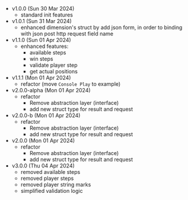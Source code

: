 - v1.0.0 (Sun 30 Mar 2024)
  - standard init features
- v1.0.1 (Sun 31 Mar 2024)
  - enhanced dimension's struct by add json form, in order to binding with json post http request field name
- v1.1.0 (Sun 01 Apr 2024)
  - enhanced features:
    - available steps
    - win steps
    - validate player step
    - get actual positions
- v1.1.1 (Mon 01 Apr 2024)
  - refactor (move `Console Play` to example)
- v2.0.0-alpha (Mon 01 Apr 2024)
  - refactor
    - Remove abstraction layer (interface)
    - add new struct type for result and request
- v2.0.0-b (Mon 01 Apr 2024)
  - refactor
    - Remove abstraction layer (interface)
    - add new struct type for result and request
- v2.0.0 (Mon 01 Apr 2024)
  - refactor
    - Remove abstraction layer (interface)
    - add new struct type for result and request
- v3.0.0 (Thu 04 Apr 2024)
  - removed available steps 
  - removed player steps
  - removed player string marks
  - simplified validation logic